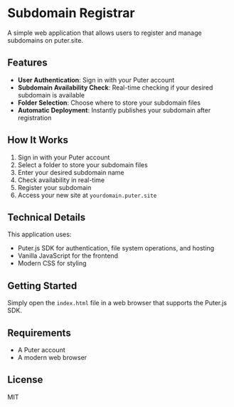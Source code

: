 # Subdomain Registrar

A simple web application that allows users to register and manage subdomains on puter.site.

## Features

- **User Authentication**: Sign in with your Puter account
- **Subdomain Availability Check**: Real-time checking if your desired subdomain is available
- **Folder Selection**: Choose where to store your subdomain files
- **Automatic Deployment**: Instantly publishes your subdomain after registration

## How It Works

1. Sign in with your Puter account
2. Select a folder to store your subdomain files
3. Enter your desired subdomain name
4. Check availability in real-time
5. Register your subdomain
6. Access your new site at `yourdomain.puter.site`

## Technical Details

This application uses:
- Puter.js SDK for authentication, file system operations, and hosting
- Vanilla JavaScript for the frontend
- Modern CSS for styling

## Getting Started

Simply open the `index.html` file in a web browser that supports the Puter.js SDK.

## Requirements

- A Puter account
- A modern web browser

## License

MIT

